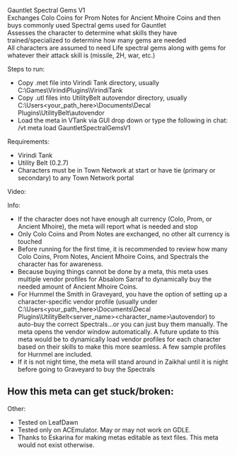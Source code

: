 Gauntlet Spectral Gems V1  
Exchanges Colo Coins for Prom Notes for Ancient Mhoire Coins and then buys commonly used Spectral gems used for Gauntlet  
Assesses the character to determine what skills they have trained/specialized to determine how many gems are needed  
All characters are assumed to need Life spectral gems along with gems for whatever their attack skill is (missile, 2H, war, etc.)     

Steps to run:
- Copy .met file into Virindi Tank directory, usually C:\Games\VirindiPlugins\VirindiTank
- Copy .utl files into UtilityBelt autovendor directory, usually C:\Users\<your_path_here>\Documents\Decal Plugins\UtilityBelt\autovendor
- Load the meta in VTank via GUI drop down or type the following in chat: /vt meta load GauntletSpectralGemsV1

Requirements:
- Virindi Tank
- Utility Belt (0.2.7)
- Characters must be in Town Network at start or have tie (primary or secondary) to any Town Network portal

Video: 

Info:
- If the character does not have enough alt currency (Colo, Prom, or Ancient Mhoire), the meta will report what is needed and stop
- Only Colo Coins and Prom Notes are exchanged, no other alt currency is touched
- Before running for the first time, it is recommended to review how many Colo Coins, Prom Notes, Ancient Mhoire Coins, and Spectrals the character has for awareness.
- Because buying things cannot be done by a meta, this meta uses multiple vendor profiles for Absalom Sarraf to dynamically buy the needed amount of Ancient Mhoire Coins.
- For Hurnmel the Smith in Graveyard, you have the option of setting up a character-specific vendor profile (usually under C:\Users\<your_path_here>\Documents\Decal Plugins\UtilityBelt\<server_name>\<character_name>\autovendor) to auto-buy the correct Spectrals...or you can just buy them manually.  The meta opens the vendor window automatically.  A future update to this meta would be to dynamically load vendor profiles for each character based on their skills to make this more seamless.  A few sample profiles for Hurnmel are included. 
- If it is not night time, the meta will stand around in Zaikhal until it is night before going to Graveyard to buy the Spectrals  

How this meta can get stuck/broken:
- 

Other:
- Tested on LeafDawn
- Tested only on ACEmulator.  May or may not work on GDLE.
- Thanks to Eskarina for making metas editable as text files.   This meta would not exist otherwise.